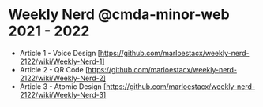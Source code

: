 # Weekly Nerd @cmda-minor-web 2021 - 2022

* Article 1 - Voice Design [https://github.com/marloestacx/weekly-nerd-2122/wiki/Weekly-Nerd-1]
* Article 2 - QR Code [https://github.com/marloestacx/weekly-nerd-2122/wiki/Weekly-Nerd-2]
* Article 3 - Atomic Design [https://github.com/marloestacx/weekly-nerd-2122/wiki/Weekly-Nerd-3]

